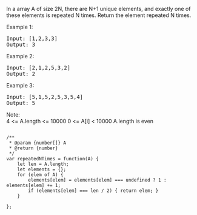 In a array A of size 2N, there are N+1 unique elements, and exactly one of these elements is repeated N times.
Return the element repeated N times.

Example 1:
<pre>
Input: [1,2,3,3]
Output: 3
</pre>

Example 2:
<pre>
Input: [2,1,2,5,3,2]
Output: 2
</pre>

Example 3:
<pre>
Input: [5,1,5,2,5,3,5,4]
Output: 5
</pre>
 

Note:  
4 <= A.length <= 10000
0 <= A[i] < 10000
A.length is even

<pre><code>
/**
 * @param {number[]} A
 * @return {number}
 */
var repeatedNTimes = function(A) {
    let len = A.length;
    let elements = {};
    for (elem of A) {
        elements[elem] = elements[elem] === undefined ? 1 : elements[elem] += 1;
        if (elements[elem] === len / 2) { return elem; }
    }
    
};
</code></pre>
